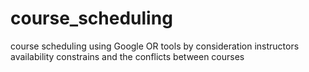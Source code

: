 # course_scheduling
course scheduling using Google OR tools by consideration instructors availability constrains and the conflicts between courses 
